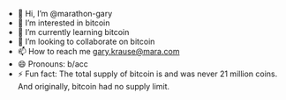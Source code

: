 - 👋 Hi, I’m @marathon-gary
- 👀 I’m interested in bitcoin
- 🌱 I’m currently learning bitcoin
- 💞️ I’m looking to collaborate on bitcoin
- 📫 How to reach me gary.krause@mara.com
- 😄 Pronouns: b/acc
- ⚡ Fun fact: The total supply of bitcoin is and was never 21 million coins. And originally, bitcoin had no supply limit.

<!---
marathon-gary/marathon-gary is a ✨ special ✨ repository because its `README.md` (this file) appears on your GitHub profile.
You can click the Preview link to take a look at your changes.
--->
